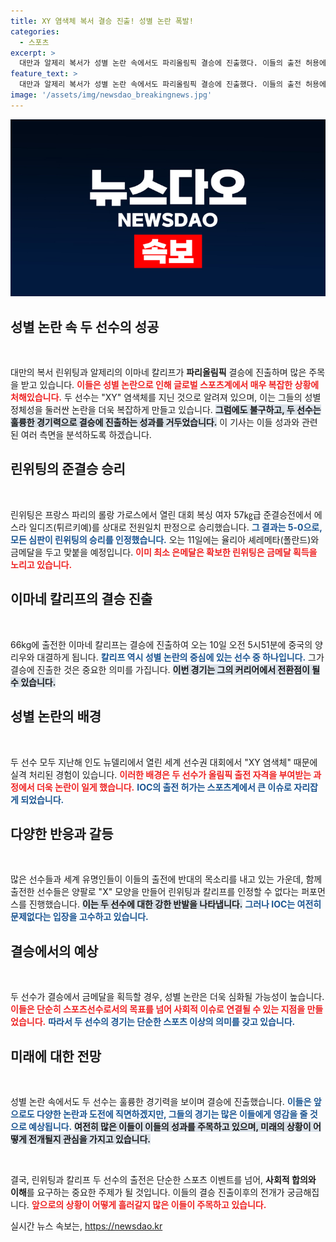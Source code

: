 ```yaml
---
title: XY 염색체 복서 결승 진출! 성별 논란 폭발!
categories:
  - 스포츠
excerpt: >
  대만과 알제리 복서가 성별 논란 속에서도 파리올림픽 결승에 진출했다. 이들의 출전 허용에 대한 반발이 커지고 있는 가운데, 금메달 획득 시 논란은 더욱 격화될 전망이다. 클릭해 더 알아보세요!
feature_text: >
  대만과 알제리 복서가 성별 논란 속에서도 파리올림픽 결승에 진출했다. 이들의 출전 허용에 대한 반발이 커지고 있는 가운데, 금메달 획득 시 논란은 더욱 격화될 전망이다. 클릭해 더 알아보세요!
image: '/assets/img/newsdao_breakingnews.jpg'
---
```


<p><img src="/assets/img/newsdao_breakingnews.jpg" alt="pcversion 속보" /></p>

<h2 data-ke-size="size26">성별 논란 속 두 선수의 성공</h2>

<p data-ke-size="size16">&nbsp;</p>

<p>대만의 복서 린위팅과 알제리의 이마네 칼리프가 <b>파리올림픽</b> 결승에 진출하며 많은 주목을 받고 있습니다. <b><span style="color: #ee2323;">이들은 성별 논란으로 인해 글로벌 스포츠계에서 매우 복잡한 상황에 처해있습니다.</span></b> 두 선수는 "XY" 염색체를 지닌 것으로 알려져 있으며, 이는 그들의 성별 정체성을 둘러싼 논란을 더욱 복잡하게 만들고 있습니다. <b><span style="background-color: #21538527;">그럼에도 불구하고, 두 선수는 훌륭한 경기력으로 결승에 진출하는 성과를 거두었습니다.</span></b> 이 기사는 이들 성과와 관련된 여러 측면을 분석하도록 하겠습니다.</p>

<h2 data-ke-size="size26">린위팅의 준결승 승리</h2>

<p data-ke-size="size16">&nbsp;</p>

<p>린위팅은 프랑스 파리의 롤랑 가로스에서 열린 대회 복싱 여자 57㎏급 준결승전에서 에스라 일디즈(튀르키예)를 상대로 전원일치 판정으로 승리했습니다. <b><span style="color: #1a5490;">그 결과는 5-0으로, 모든 심판이 린위팅의 승리를 인정했습니다.</span></b> 오는 11일에는 율리아 셰레메타(폴란드)와 금메달을 두고 맞붙을 예정입니다. <b><span style="color: #ee2323;">이미 최소 은메달은 확보한 린위팅은 금메달 획득을 노리고 있습니다.</span></b></p>

<h2 data-ke-size="size26">이마네 칼리프의 결승 진출</h2>

<p data-ke-size="size16">&nbsp;</p>

<p>66kg에 출전한 이마네 칼리프는 결승에 진출하여 오는 10일 오전 5시51분에 중국의 양 리우와 대결하게 됩니다. <b><span style="color: #1a5490;">칼리프 역시 성별 논란의 중심에 있는 선수 중 하나입니다.</span></b> 그가 결승에 진출한 것은 중요한 의미를 가집니다. <b><span style="background-color: #21538527;">이번 경기는 그의 커리어에서 전환점이 될 수 있습니다.</span></b> </p>

<h2 data-ke-size="size26">성별 논란의 배경</h2>

<p data-ke-size="size16">&nbsp;</p>

<p>두 선수 모두 지난해 인도 뉴델리에서 열린 세계 선수권 대회에서 "XY 염색체" 때문에 실격 처리된 경험이 있습니다. <b><span style="color: #ee2323;">이러한 배경은 두 선수가 올림픽 출전 자격을 부여받는 과정에서 더욱 논란이 일게 했습니다.</span></b> <b><span style="color: #1a5490;">IOC의 출전 허가는 스포츠계에서 큰 이슈로 자리잡게 되었습니다.</span></b></p>

<h2 data-ke-size="size26">다양한 반응과 갈등</h2>

<p data-ke-size="size16">&nbsp;</p>

<p>많은 선수들과 세계 유명인들이 이들의 출전에 반대의 목소리를 내고 있는 가운데, 함께 출전한 선수들은 양팔로 "X" 모양을 만들어 린위팅과 칼리프를 인정할 수 없다는 퍼포먼스를 진행했습니다. <b><span style="background-color: #21538527;">이는 두 선수에 대한 강한 반발을 나타냅니다.</span></b> <b><span style="color: #1a5490;">그러나 IOC는 여전히 문제없다는 입장을 고수하고 있습니다.</span></b> </p>

<h2 data-ke-size="size26">결승에서의 예상</h2>

<p data-ke-size="size16">&nbsp;</p>

<p>두 선수가 결승에서 금메달을 획득할 경우, 성별 논란은 더욱 심화될 가능성이 높습니다. <b><span style="color: #ee2323;">이들은 단순히 스포츠선수로서의 목표를 넘어 사회적 이슈로 연결될 수 있는 지점을 만들었습니다.</span></b> <b><span style="color: #1a5490;">따라서 두 선수의 경기는 단순한 스포츠 이상의 의미를 갖고 있습니다.</span></b></p>

<h2 data-ke-size="size26">미래에 대한 전망</h2>

<p data-ke-size="size16">&nbsp;</p>

<p>성별 논란 속에서도 두 선수는 훌륭한 경기력을 보이며 결승에 진출했습니다. <b><span style="color: #1a5490;">이들은 앞으로도 다양한 논란과 도전에 직면하겠지만, 그들의 경기는 많은 이들에게 영감을 줄 것으로 예상됩니다.</span></b> <b><span style="background-color: #21538527;">여전히 많은 이들이 이들의 성과를 주목하고 있으며, 미래의 상황이 어떻게 전개될지 관심을 가지고 있습니다.</span></b></p>

<p data-ke-size="size16">&nbsp;</p>

<p>결국, 린위팅과 칼리프 두 선수의 출전은 단순한 스포츠 이벤트를 넘어, <b>사회적 합의와 이해</b>를 요구하는 중요한 주제가 될 것입니다. 이들의 결승 진출이후의 전개가 궁금해집니다. <b><span style="color: #ee2323;">앞으로의 상황이 어떻게 흘러갈지 많은 이들이 주목하고 있습니다.</span></b></p>
실시간 뉴스 속보는, <a href="https://newsdao.kr" rel="dofollow">https://newsdao.kr</a>


